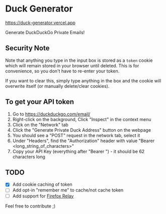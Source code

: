 # Duck Generator
https://duck-generator.vercel.app

Generate DuckDuckGo Private Emails!

## Security Note

Note that anything you type in the input box is stored as a `token` cookie which will remain stored in your browser until deleted.
This is for convenience, so you don't have to re-enter your token.

If you want to clear this, simply type anything in the box and the cookie will overwrite itself (or manually delete/clear cookies).

## To get your API token

1. Go to https://duckduckgo.com/email/
2. Right-click on the background, Click "Inspect" in the context menu
3. Click on the "Network" tab
4. Click the "Generate Private Duck Address" button on the webpage
5. You should see a "POST" request in the network tab, select it
6. Under "Headers", find the "Authorization" header with value "Bearer <long_string_of_characters>"
7. Copy your API Key (everything after "Bearer ") - it should be 62 characters long 

## TODO
- [x] Add cookie caching of token
- [ ] Add opt-in "remember me" to cache/not cache token
- [ ] Add support for [Firefox Relay](https://relay.firefox.com)

Feel free to contribute ;)
